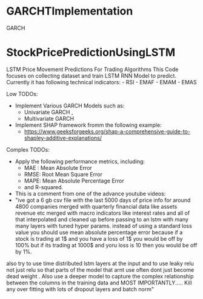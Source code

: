 # GARCHTImplementation
GARCH


# StockPricePredictionUsingLSTM
LSTM Price Movement Predictions For Trading Algorithms
 This Code focuses on collecting dataset and train LSTM RNN Model to predict.
 Currently it has following technical indicators:
      - RSI
      - EMAF
      - EMAM
      - EMAS
      

Low TODOs:
   - Implement Various GARCH Models such as:
     -   Univariate GARCH ,
     -   Multivariate GARCH
   - Implement SHAP framework fromm the following example:
     - https://www.geeksforgeeks.org/shap-a-comprehensive-guide-to-shapley-additive-explanations/  

 Complex TODOs:
   - Apply the following performance metrics, including: 
       - MAE : Mean Absolute Error
       - RMSE: Root Mean Square Error
       - MAPE: Mean Absolute Percentage Error
       - and R-squared.
   - This is a comment from one of the advance youtube videos:
   -  "ive got a 6 gb csv file with the last 5000 days of price info for around 4800 companies merged with quarterly financial data like assets revenue etc merged with macro indicators like interest rates and all of that interpolated and cleaned up before passing to an lstm with many many layers with tuned hyper params. instead of using a standard loss value you should use mean absolute percentage error because if a stock is trading at 1$ and you have a loss of 1$ you would be off by 100% but if its trading at 1000$ and yoru loss is 10 then you would be off by 1%.

also try to use time distributed lstm layers at the input and to use leaky relu not just relu so that parts of the model that arnt use often dont just become dead weight . Also use a deeper model to capture the complex relationship between the columns in the training data and MOST IMPORTANTLY..... Kill any over fitting with lots of dropout layers and batch norm"
